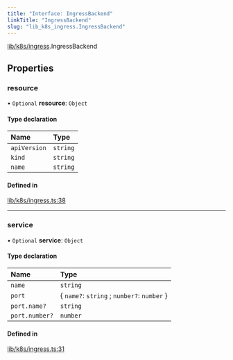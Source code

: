 ```yaml
---
title: "Interface: IngressBackend"
linkTitle: "IngressBackend"
slug: "lib_k8s_ingress.IngressBackend"
---
```


[lib/k8s/ingress](../modules/lib_k8s_ingress.md).IngressBackend

## Properties

### resource

• `Optional` **resource**: `Object`

#### Type declaration

| Name | Type |
| :------ | :------ |
| `apiVersion` | `string` |
| `kind` | `string` |
| `name` | `string` |

#### Defined in

[lib/k8s/ingress.ts:38](https://github.com/headlamp-k8s/headlamp/blob/b0236780/frontend/src/lib/k8s/ingress.ts#L38)

___

### service

• `Optional` **service**: `Object`

#### Type declaration

| Name | Type |
| :------ | :------ |
| `name` | `string` |
| `port` | { `name?`: `string` ; `number?`: `number`  } |
| `port.name?` | `string` |
| `port.number?` | `number` |

#### Defined in

[lib/k8s/ingress.ts:31](https://github.com/headlamp-k8s/headlamp/blob/b0236780/frontend/src/lib/k8s/ingress.ts#L31)
